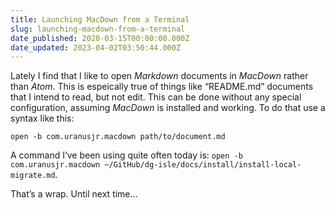 ```yaml
---
title: Launching MacDown from a Terminal
slug: launching-macdown-from-a-terminal
date_published: 2020-03-15T00:00:00.000Z
date_updated: 2023-04-02T03:50:44.000Z
---
```


Lately I find that I like to open *Markdown* documents in *MacDown* rather than *Atom*.  This is espeically true of things like “README.md” documents that I intend to read, but not edit. This can be done without any special configuration, assuming *MacDown* is installed and working.  To do that use a syntax like this:

    open -b com.uranusjr.macdown path/to/document.md

A command I’ve been using quite often today is: `open -b com.uranusjr.macdown ~/GitHub/dg-isle/docs/install/install-local-migrate.md`.

That’s a wrap. Until next time…
